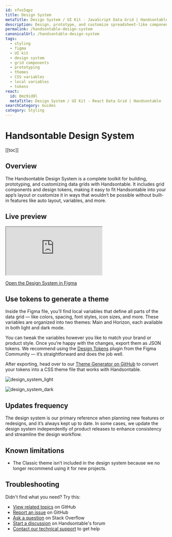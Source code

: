 ```yaml
---
id: xfus5qpz
title: Design System
metaTitle: Design System / UI Kit - JavaScript Data Grid | Handsontable
description: Design, prototype, and customize spreadsheet-like components with the Design System for Figma.
permalink: /handsontable-design-system
canonicalUrl: /handsontable-design-system
tags:
  - styling
  - figma
  - UI kit
  - design system
  - grid components
  - prototyping
  - themes
  - CSS variables
  - local variables
  - tokens
react:
  id: 0mz9id0l
  metaTitle: Design System / UI Kit - React Data Grid | Handsontable
searchCategory: Guides
category: Styling
---
```


# Handsontable Design System 

[[toc]]

## Overview

The Handsontable Design System is a complete toolkit for building, prototyping, and customizing data grids with Handsontable. It includes grid components and design tokens, making it easy to fit Handsontable into your app’s layout or customize it in ways that wouldn’t be possible without built-in features like auto layout, variables, and more.

## Live preview

<iframe class="iframe-responsive" src="https://embed.figma.com/design/H7qfV5G066Qs1kG6AlWkq6/Handsontable-Design-System-(Community)?node-id=4492-11857&embed-host=share" allowfullscreen></iframe>

[Open the Design System in Figma](https://www.figma.com/community/file/1487445656371116081)

## Use tokens to generate a theme

Inside the Figma file, you’ll find local variables that define all parts of the data grid — like colors, spacing, font styles, icon sizes, and more. These variables are organized into two themes: Main and Horizon, each available in both light and dark mode.

You can tweak the variables however you like to match your brand or product style. Once you’re happy with the changes, export them as JSON tokens. We recommend using the [Design Tokens](https://www.figma.com/community/plugin/888356646278934516/design-tokens) plugin from the Figma Community — it’s straightforward and does the job well.

After exporting, head over to our [Theme Generator on GitHub](https://github.com/handsontable/handsontable-figma) to convert your tokens into a CSS theme file that works with Handsontable.

<span class="img-light">

![design_system_light]({{$basePath}}/img/design_system_light.png)

</span>

<span class="img-dark">

![design_system_dark]({{$basePath}}/img/design_system_dark.png)

</span>


## Updates frequency

The design system is our primary reference when planning new features or redesigns, and it’s always kept up to date. In some cases, we update the design system independently of product releases to enhance consistency and streamline the design workflow.

## Known limitations

- The Classic theme isn’t included in the design system because we no longer recommend using it for new projects.

## Troubleshooting

Didn't find what you need? Try this:

- [View related topics](https://github.com/handsontable/handsontable/issues/) on GitHub
- [Report an issue](https://github.com/handsontable/handsontable/issues/new/choose) on GitHub
- [Ask a question](https://stackoverflow.com/questions/tagged/handsontable) on Stack Overflow
- [Start a discussion](https://forum.handsontable.com/c/getting-help/questions) on Handsontable's forum
- [Contact our technical support](https://handsontable.com/contact?category=technical_support) to get help